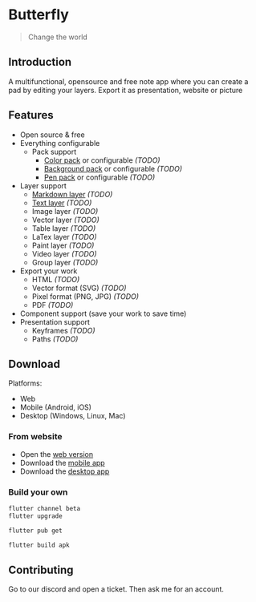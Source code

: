 # Butterfly

> Change the world

## Introduction

A multifunctional, opensource and free note app where you can create a pad by editing your layers.
Export it as presentation, website or picture

## Features

* Open source & free
* Everything configurable
  * Pack support
    * [Color pack](https://linwood.dev/butterfly/wiki/pack/color) or configurable *(TODO)*
    * [Background pack](https://linwood.dev/butterfly/wiki/pack/background) or configurable *(TODO)*
    * [Pen pack](https://linwood.dev/butterfly/wiki/pack/pen) or configurable *(TODO)*
* Layer support
  * [Markdown layer](https://linwood.dev/butterfly/wiki/layer/markdown) *(TODO)*
  * [Text layer](https://linwood.dev/butterfly/wiki/layer/) *(TODO)*
  * Image layer *(TODO)*
  * Vector layer *(TODO)*
  * Table layer *(TODO)*
  * LaTex layer *(TODO)*
  * Paint layer *(TODO)*
  * Video layer *(TODO)*
  * Group layer *(TODO)*
* Export your work
  * HTML *(TODO)*
  * Vector format (SVG) *(TODO)*
  * Pixel format (PNG, JPG) *(TODO)*
  * PDF *(TODO)*
* Component support (save your work to save time)
* Presentation support
  * Keyframes *(TODO)*
  * Paths *(TODO)*

## Download

Platforms:

* Web
* Mobile (Android, iOS)
* Desktop (Windows, Linux, Mac)

### From website

* Open the [web version](https://butterfly.linwood.dev)
* Download the [mobile app](https://linwood.dev/butterfly/download/mobile)
* Download the [desktop app](https://linwood.dev/butterfly/download/mobile)

### Build your own

```bash
flutter channel beta
flutter upgrade

flutter pub get

flutter build apk
```

## Contributing

Go to our discord and open a ticket. Then ask me for an account.
